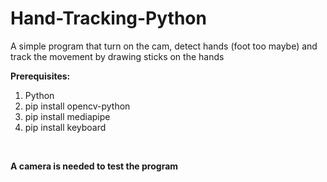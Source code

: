 # Hand-Tracking-Python
A simple program that turn on the cam, detect hands (foot too maybe) and track the movement by drawing sticks on the hands 
<br/>

**Prerequisites:** <br/>
1. Python
2. pip install opencv-python
3. pip install mediapipe
4. pip install keyboard 
<br/>

**A camera is needed to test the program**